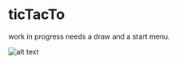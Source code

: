 # ticTacTo

work in progress needs a draw and a start menu. 


![alt text](https://github.com/fainTKL/ticTacToe/Capture.PNG "Logo Title Text 1")

